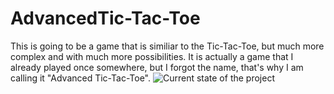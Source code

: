 # AdvancedTic-Tac-Toe
This is going to be a game that is similiar to the Tic-Tac-Toe, but much more complex and with much more possibilities. It is actually a game that I already played once somewhere, but I forgot the name, that's why I am calling it "Advanced Tic-Tac-Toe".
![Current state of the project](screenshots/06/02/2020)
